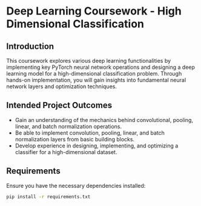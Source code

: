 # **Deep Learning Coursework - High Dimensional Classification**

## **Introduction**
This coursework explores various deep learning functionalities by implementing key PyTorch neural network operations and designing a deep learning model for a high-dimensional classification problem. Through hands-on implementation, you will gain insights into fundamental neural network layers and optimization techniques.

## **Intended Project Outcomes**
- Gain an understanding of the mechanics behind convolutional, pooling, linear, and batch normalization operations.  
- Be able to implement convolution, pooling, linear, and batch normalization layers from basic building blocks.  
- Develop experience in designing, implementing, and optimizing a classifier for a high-dimensional dataset.  

## **Requirements**
Ensure you have the necessary dependencies installed:

```bash
pip install -r requirements.txt
